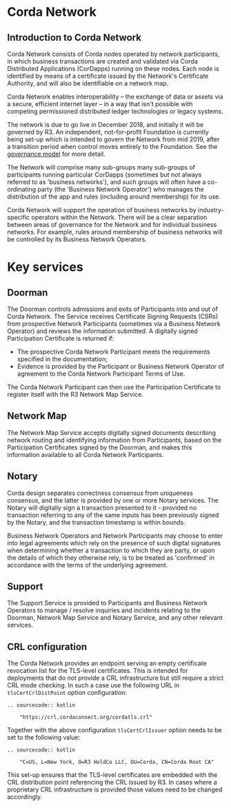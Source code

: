 Corda Network
==============

Introduction to Corda Network
-----------------------------
Corda Network consists of Corda nodes operated by network participants, in which business transactions are created and 
validated via Corda Distributed Applications (CorDapps) running on these nodes. Each node is identified by means of a 
certificate issued by the Network's Certificate Authority, and will also be identifiable on a network map. 

Corda Network enables interoperability – the exchange of data or assets via a secure, efficient internet layer – in a way 
that isn't possible with competing permissioned distributed ledger technologies or legacy systems.

The network is due to go live in December 2018, and initially it will be governed by R3. An independent, not-for-profit 
Foundation is currently being set-up which is intended to govern the Network from mid 2019, after a transition period
when control moves entirely to the Foundation. See the [governance model](governance-structure.md) for more detail.

The Network will comprise many sub-groups many sub-groups of participants running particular CorDapps (sometimes but not 
always referred to as 'business networks'), and such groups will often have a co-ordinating party (the 'Business 
Network Operator') who manages the distribution of the app and rules (including around membership) for its use. 

Corda Network will support the operation of business networks by industry-specific operators within the Network. There 
will be a clear separation between areas of governance for the Network and for individual business networks. For example, 
rules around membership of business networks will be controlled by its Business Network Operators. 

Key services 
============

Doorman
-------
The Doorman controls admissions and exits of Participants into and out of Corda Network. The Service receives Certificate 
Signing Requests (CSRs) from prospective Network Participants (sometimes via a Business Network Operator) and reviews the 
information submitted. A digitally signed Participation Certificate is returned if:

* The prospective Corda Network Participant meets the requirements specified in the documentation;
* Evidence is provided by the Participant or Business Network Operator of agreement to the Corda Network Participant Terms 
of Use.

The Corda Network Participant can then use the Participation Certificate to register itself with the R3 Network Map Service.

Network Map
----------- 
The Network Map Service accepts digitally signed documents describing network routing and identifying information from 
Participants, based on the Participation Certificates signed by the Doorman, and makes this information available to all 
Corda Network Participants.

Notary 
------
Corda design separates correctness consensus from uniqueness consensus, and the latter is provided by one or more Notary 
services. The Notary will digitally sign a transaction presented to it - provided no transaction referring to 
any of the same inputs has been previously signed by the Notary, and the transaction timestamp is within bounds. 

Business Network Operators and Network Participants may choose to enter into legal agreements which rely on the presence 
of such digital signatures when determining whether a transaction to which they are party, or upon the details of which they 
otherwise rely, is to be treated as 'confirmed' in accordance with the terms of the underlying agreement. 

Support 
-------
The Support Service is provided to Participants and Business Network Operators to manage / resolve inquiries and incidents 
relating to the Doorman, Network Map Service and Notary Service, and any other relevant services.

CRL configuration
-----------------
The Corda Network provides an endpoint serving an empty certificate revocation list for the TLS-level certificates.
This is intended for deployments that do not provide a CRL infrastructure but still require a strict CRL mode checking.
In such a case use the following URL in `tlsCertCrlDistPoint` option configuration:

    .. sourcecode:: kotlin

        "https://crl.cordaconnect.org/cordatls.crl"

Together with the above configuration `tlsCertCrlIssuer` option needs to be set to the following value:

    .. sourcecode:: kotlin

        "C=US, L=New York, O=R3 HoldCo LLC, OU=Corda, CN=Corda Root CA"

This set-up ensures that the TLS-level certificates are embedded with the CRL distribution point referencing the CRL issued by R3.
In cases where a proprietary CRL infrastructure is provided those values need to be changed accordingly.


